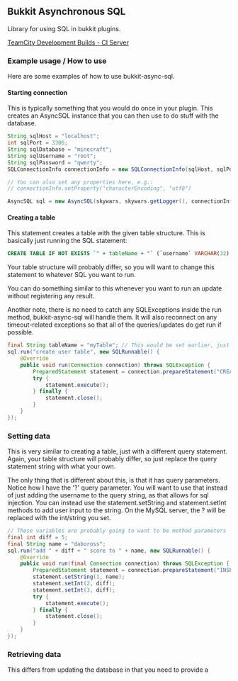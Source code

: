 Bukkit Asynchronous SQL
-----------------------

Library for using SQL in bukkit plugins.

[TeamCity Development Builds - CI Server](http://ci.dabo.guru/p/BukkitAsyncSql)

### Example usage / How to use

Here are some examples of how to use bukkit-async-sql.

#### Starting connection

This is typically something that you would do once in your plugin. This creates an AsyncSQL instance that you can then use to do stuff with the database.

```java
String sqlHost = "localhost";
int sqlPort = 3306;
String sqlDatabase = "minecraft";
String sqlUsername = "root";
String sqlPassword = "qwerty";
SQLConnectionInfo connectionInfo = new SQLConnectionInfo(sqlHost, sqlPort, sqlDatabase, sqlUsername, sqlPassword);

// You can also set any properties here, e.g.:
// connectionInfo.setProperty("characterEncoding", "utf8")

AsyncSQL sql = new AsyncSQL(skywars, skywars.getLogger(), connectionInfo); // Typically this would set an instance variable.
```

#### Creating a table
This statement creates a table with the given table structure. This is basically just running the SQL statement:
```sql
CREATE TABLE IF NOT EXISTS `" + tableName + "` (`username` VARCHAR(32), `user_score` INT, PRIMARY KEY (`username`));
```
Your table structure will probably differ, so you will want to change this statement to whatever SQL you want to run.

You can do something similar to this whenever you want to run an update without registering any result.

Another note, there is no need to catch any SQLExceptions inside the run method, bukkit-async-sql will handle them. It will also reconnect on any timeout-related exceptions so that all of the queries/updates do get run if possible.
```java
final String tableName = "myTable"; // This would be set earlier, just declaring it here for example
sql.run("create user table", new SQLRunnable() {
    @Override
    public void run(Connection connection) throws SQLException {
        PreparedStatement statement = connection.prepareStatement("CREATE TABLE IF NOT EXISTS `" + tableName + "` (`username` VARCHAR(32), `user_score` INT, PRIMARY KEY (`username`));");
        try {
            statement.execute();
        } finally {
            statement.close();
        }
    }
});
```

### Setting data
This is very similar to creating a table, just with a different query statement. Again, your table structure will probably differ, so just replace the query statement string with what your own.

The only thing that is different about this, is that it has query parameters. Notice how I have the '?' query parameter. You will want to use that instead of just adding the username to the query string, as that allows for sql injection. You can instead use the statement.setString and statement.setInt methods to add user input to the string. On the MySQL server, the ? will be replaced with the int/string you set.

```java
// These variables are probably going to want to be method parameters
final int diff = 5;
final String name = "daboross";
sql.run("add " + diff + " score to " + name, new SQLRunnable() {
    @Override
    public void run(final Connection connection) throws SQLException {
        PreparedStatement statement = connection.prepareStatement("INSERT INTO `" + tableName + "` (username, user_score) VALUES (?, ?) ON DUPLICATE KEY UPDATE `user_score` = `user_score` + ?;");
        statement.setString(1, name);
        statement.setInt(2, diff);
        statement.setInt(3, diff);
        try {
            statement.execute();
        } finally {
            statement.close();
        }
    }
});
```

### Retrieving data
This differs from updating the database in that you need to provide a 

